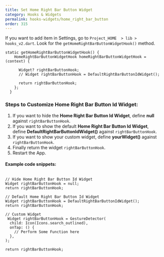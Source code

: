 ```yaml
---
title: Set Home Right Bar Button Widget
category: Hooks & Widgets
permalink: hooks-widgets/home_right_bar_button
order: 315
---
```



If you want to add item in Settings, go to `Project_HOME  > lib > hooks_v2.dart`. Look for the `getHomeRightBarButtonWidgetHook()` method.

```
static getHomeRightBarButtonWidgetHook() {
    HomeRightBarButtonWidgetHook homeRightBarButtonWidgetHook = (context) {

      Widget? rightBarButtonHook;
      // Widget rightBarButtonHook = DefaultRightBarButtonIdWidget();

      return rightBarButtonHook;
    };
  }
```

### Steps to Customize Home Right Bar Button Id Widget: 

1. If you want to hide the **Home Right Bar Button Id Widget**, define **null** against `rightBarButtonHook`.
2. If you want to show the default **Home Right Bar Button Id Widget**, define **DefaultRightBarButtonIdWidget()** against `rightBarButtonHook`.
3. If you want to show your custom widget, define **yourWidget()** against `rightBarButtonHook`.
4. Finally return the widget `rightBarButtonHook`.
5. Restart the App.

#### Example code snippets:

```

// Hide Home Right Bar Button Id Widget
Widget rightBarButtonHook = null;
return rightBarButtonHook;

// Default Home Right Bar Button Id Widget
Widget rightBarButtonHook = DefaultRightBarButtonIdWidget();
return rightBarButtonHook;

// Custom Widget
 Widget rightBarButtonHook = GestureDetector(
  child: Icon(Icons.search_outlined),
  onTap: () {
    // Perform Some Function here
  },
);

return rightBarButtonHook;

```